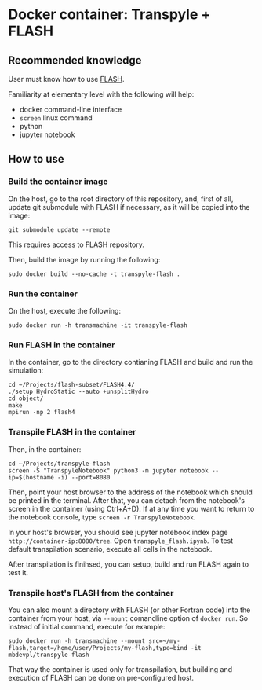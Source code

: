 # Docker container: Transpyle + FLASH



## Recommended knowledge

User must know how to use [FLASH](http://flash.uchicago.edu/site/flashcode/).

Familiarity at elementary level with the following will help:

* docker command-line interface
* `screen` linux command
* python
* jupyter notebook


## How to use


### Build the container image

On the host, go to the root directory of this repository, and, first of all, update git submodule
with FLASH if necessary, as it will be copied into the image:

    git submodule update --remote

This requires access to FLASH repository.

Then, build the image by running the following:

    sudo docker build --no-cache -t transpyle-flash .


### Run the container

On the host, execute the following:

    sudo docker run -h transmachine -it transpyle-flash


### Run FLASH in the container

In the container, go to the directory contianing FLASH and build and run the simulation:

    cd ~/Projects/flash-subset/FLASH4.4/
    ./setup HydroStatic --auto +unsplitHydro
    cd object/
    make
    mpirun -np 2 flash4


### Transpile FLASH in the container

Then, in the container:

    cd ~/Projects/transpyle-flash
    screen -S "TranspyleNotebook" python3 -m jupyter notebook --ip=$(hostname -i) --port=8080

Then, point your host browser to the address of the notebook which should be printed in the terminal.
After that, you can detach from the notebook's screen in the container (using Ctrl+A+D).
If at any time you want to return to the notebook console, type `screen -r TranspyleNotebook`.

In your host's browser, you should see jupyter notebook index page `http://container-ip:8080/tree`.
Open `transpyle_flash.ipynb`. To test default transpilation scenario, execute all cells in the notebook.

After transpilation is finihsed, you can setup, build and run FLASH again to test it.


### Transpile host's FLASH from the container

You can also mount a directory with FLASH (or other Fortran code) into the container from your host,
via `--mount` comandline option of `docker run`. So instead of initial command, execute for example:

    sudo docker run -h transmachine --mount src=~/my-flash,target=/home/user/Projects/my-flash,type=bind -it mbdevpl/transpyle-flash

That way the container is used only for transpilation, but building and execution of FLASH
can be done on pre-configured host.

